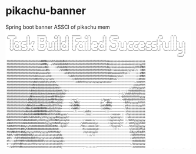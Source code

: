 # pikachu-banner
Spring boot banner ASSCI of pikachu mem
![banner](https://github.com/vicenteMdz/pikachu-banner/blob/master/banner.png) 
